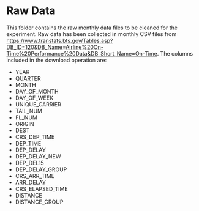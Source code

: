 # Raw Data

This folder contains the raw monthly data files to be cleaned for the experiment. Raw data has been collected in monthly CSV files from https://www.transtats.bts.gov/Tables.asp?DB_ID=120&DB_Name=Airline%20On-Time%20Performance%20Data&DB_Short_Name=On-Time. The columns included in the download operation are:

- YEAR
- QUARTER
- MONTH
- DAY_OF_MONTH
- DAY_OF_WEEK
- UNIQUE_CARRIER
- TAIL_NUM
- FL_NUM
- ORIGIN
- DEST
- CRS_DEP_TIME
- DEP_TIME
- DEP_DELAY
- DEP_DELAY_NEW
- DEP_DEL15
- DEP_DELAY_GROUP
- CRS_ARR_TIME
- ARR_DELAY
- CRS_ELAPSED_TIME
- DISTANCE
- DISTANCE_GROUP